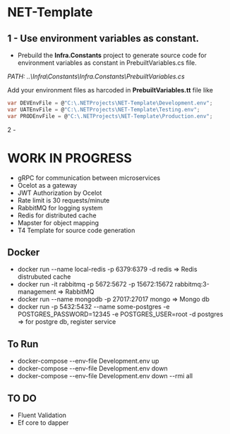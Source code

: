 # NET-Template

## 1 - Use environment variables as constant.
* Prebuild the **Infra.Constants** project to generate source code for environment variables as constant in PrebuiltVariables.cs file.  

*PATH: ..\Infra\Constants\Infra.Constants\PrebuiltVariables.cs* 

Add your environment files as harcoded in **PrebuiltVariables.tt** file like

   ```csharp
   var DEVEnvFile = @"C:\.NETProjects\NET-Template\Development.env";
   var UATEnvFile = @"C:\.NETProjects\NET-Template\Testing.env";
   var PRODEnvFile = @"C:\.NETProjects\NET-Template\Production.env";
   ```

2 - 

# WORK IN PROGRESS

* gRPC for communication between microservices
* Ocelot as a gateway
* JWT Authorization by Ocelot
* Rate limit is 30 requests/minute
* RabbitMQ for logging system
* Redis for distributed cache
* Mapster for object mapping
* T4 Template for source code generation


## Docker

* docker run --name local-redis -p 6379:6379 -d redis => Redis distrubuted cache
* docker run -it rabbitmq -p 5672:5672 -p 15672:15672 rabbitmq:3-management  => RabbitMQ
* docker run --name mongodb -p 27017:27017 mongo => Mongo db
* docker run -p 5432:5432 --name some-postgres -e POSTGRES_PASSWORD=12345 -e POSTGRES_USER=root -d postgres => for postgre db, register service

## To Run
* docker-compose --env-file Development.env up
* docker-compose --env-file Development.env down 
* docker-compose --env-file Development.env down --rmi all

## TO DO
* Fluent Validation
* Ef core to dapper
